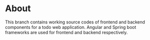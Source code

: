 # About
This branch contains working source codes of frontend and backend components for a todo web application. Angular and Spring boot frameworks are used for frontend and backend respectively. 
